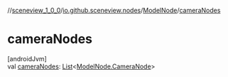 //[sceneview_1_0_0](../../../index.md)/[io.github.sceneview.nodes](../index.md)/[ModelNode](index.md)/[cameraNodes](camera-nodes.md)

# cameraNodes

[androidJvm]\
val [cameraNodes](camera-nodes.md): [List](https://kotlinlang.org/api/latest/jvm/stdlib/kotlin.collections/-list/index.html)&lt;[ModelNode.CameraNode](-camera-node/index.md)&gt;

